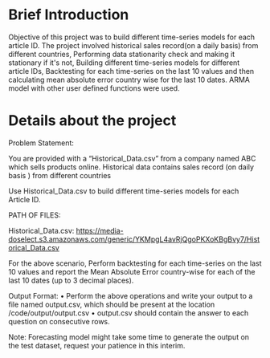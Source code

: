 # Brief Introduction

Objective of this project was to build different time-series models for each article ID. 
The project involved historical sales record(on a daily basis) from different countries, Performing data stationarity check and making it stationary if it's not, Building different time-series models for different article IDs, Backtesting for each time-series on the last 10 values and then calculating mean absolute error country wise for the last 10 dates.
ARMA model with other user defined functions were used.

# Details about the project

Problem Statement: 

You are provided with a “Historical_Data.csv”  from a company named ABC which sells products online. 
Historical data contains sales record (on daily basis ) from different countries 

Use Historical_Data.csv to build different time-series models for each Article ID.

PATH OF FILES:

Historical_Data.csv: https://media-doselect.s3.amazonaws.com/generic/YKMpgL4avRjQgoPKXoKBgBvy7/Historical_Data.csv

For the above scenario,
Perform backtesting for each time-series on the last 10 values and report the Mean Absolute Error country-wise for each of the last 10 dates (up to 3 decimal places). 

Output Format:
•	Perform the above operations and write your output to a file named output.csv, which should be present at the location /code/output/output.csv
•	output.csv should contain the answer to each question on consecutive rows.

Note: Forecasting model might take some time to generate the output on the test dataset, request your patience in this interim. 


